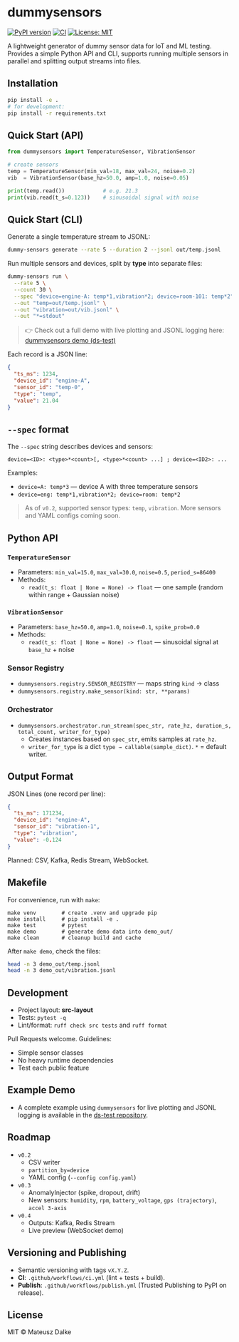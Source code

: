 # dummysensors

[![PyPI version](https://img.shields.io/pypi/v/dummysensors.svg)](https://pypi.org/project/dummysensors/)
[![CI](https://github.com/SculptTechProject/dummysensors/actions/workflows/ci.yml/badge.svg)](https://github.com/SculptTechProject/dummysensors/actions/workflows/ci.yml)
[![License: MIT](https://img.shields.io/badge/License-MIT-yellow.svg)](https://opensource.org/licenses/MIT)

A lightweight generator of dummy sensor data for IoT and ML testing.
Provides a simple Python API and CLI, supports running multiple sensors in parallel and splitting output streams into files.

## Installation

```bash
pip install -e .
# for development:
pip install -r requirements.txt
```

## Quick Start (API)

```python
from dummysensors import TemperatureSensor, VibrationSensor

# create sensors
temp = TemperatureSensor(min_val=18, max_val=24, noise=0.2)
vib  = VibrationSensor(base_hz=50.0, amp=1.0, noise=0.05)

print(temp.read())            # e.g. 21.3
print(vib.read(t_s=0.123))    # sinusoidal signal with noise
```

## Quick Start (CLI)

Generate a single temperature stream to JSONL:

```bash
dummy-sensors generate --rate 5 --duration 2 --jsonl out/temp.jsonl
```

Run multiple sensors and devices, split by **type** into separate files:

```bash
dummy-sensors run \
  --rate 5 \
  --count 30 \
  --spec "device=engine-A: temp*1,vibration*2; device=room-101: temp*2" \
  --out "temp=out/temp.jsonl" \
  --out "vibration=out/vib.jsonl" \
  --out "*=stdout"
```

>👉 Check out a full demo with live plotting and JSONL logging here:  
[dummysensors demo (ds-test)](https://github.com/SculptTechProject/ds-test)

Each record is a JSON line:

```json
{
  "ts_ms": 1234,
  "device_id": "engine-A",
  "sensor_id": "temp-0",
  "type": "temp",
  "value": 21.04
}
```

## `--spec` format

The `--spec` string describes devices and sensors:

```
device=<ID>: <type>*<count>[, <type>*<count> ...] ; device=<ID2>: ...
```

Examples:

- `device=A: temp*3` — device A with three temperature sensors
- `device=eng: temp*1,vibration*2; device=room: temp*2`

> As of `v0.2`, supported sensor types: `temp`, `vibration`. More sensors and YAML configs coming soon.

## Python API

### `TemperatureSensor`

- Parameters: `min_val=15.0`, `max_val=30.0`, `noise=0.5`, `period_s=86400`
- Methods:
  - `read(t_s: float | None = None) -> float` — one sample (random within range + Gaussian noise)

### `VibrationSensor`

- Parameters: `base_hz=50.0`, `amp=1.0`, `noise=0.1`, `spike_prob=0.0`
- Methods:
  - `read(t_s: float | None = None) -> float` — sinusoidal signal at `base_hz` + noise

### Sensor Registry

- `dummysensors.registry.SENSOR_REGISTRY` — maps string `kind` → class
- `dummysensors.registry.make_sensor(kind: str, **params)`

### Orchestrator

- `dummysensors.orchestrator.run_stream(spec_str, rate_hz, duration_s, total_count, writer_for_type)`
  - Creates instances based on `spec_str`, emits samples at `rate_hz`.
  - `writer_for_type` is a dict `type → callable(sample_dict)`. `*` = default writer.

## Output Format

JSON Lines (one record per line):

```json
{
  "ts_ms": 171234,
  "device_id": "engine-A",
  "sensor_id": "vibration-1",
  "type": "vibration",
  "value": -0.124
}
```

Planned: CSV, Kafka, Redis Stream, WebSocket.

## Makefile

For convenience, run with `make`:

```make
make venv        # create .venv and upgrade pip
make install     # pip install -e .
make test        # pytest
make demo        # generate demo data into demo_out/
make clean       # cleanup build and cache
```

After `make demo`, check the files:

```bash
head -n 3 demo_out/temp.jsonl
head -n 3 demo_out/vibration.jsonl
```

## Development

- Project layout: **src-layout**
- Tests: `pytest -q`
- Lint/format: `ruff check src tests` and `ruff format`

Pull Requests welcome. Guidelines:

- Simple sensor classes
- No heavy runtime dependencies
- Test each public feature

## Example Demo

- A complete example using `dummysensors` for live plotting and JSONL logging is available in the [ds-test repository](https://github.com/SculptTechProject/ds-test).

## Roadmap

- `v0.2`
  - CSV writer
  - `partition_by=device`
  - YAML config (`--config config.yaml`)
- `v0.3`
  - AnomalyInjector (spike, dropout, drift)
  - New sensors: `humidity`, `rpm`, `battery_voltage`, `gps (trajectory)`, `accel 3-axis`
- `v0.4`
  - Outputs: Kafka, Redis Stream
  - Live preview (WebSocket demo)

## Versioning and Publishing

- Semantic versioning with tags `vX.Y.Z`.
- ​**CI**​: `.github/workflows/ci.yml` (lint + tests + build).
- ​**Publish**​: `.github/workflows/publish.yml` (Trusted Publishing to PyPI on release).

## License

MIT © Mateusz Dalke
